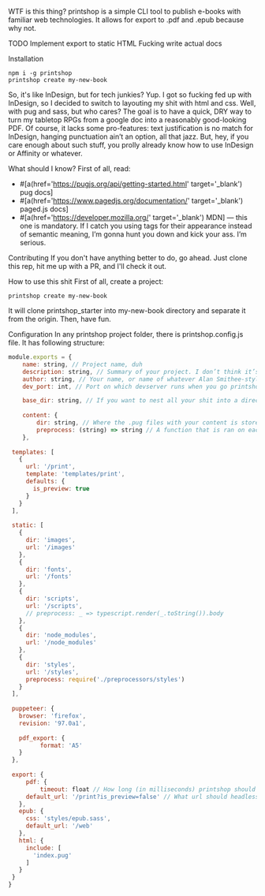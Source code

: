 WTF is this thing?
printshop is a simple CLI tool to publish e-books with familiar web technologies. It allows for export to .pdf and .epub because why not.

TODO
Implement export to static HTML
Fucking write actual docs

Installation
```
npm i -g printshop
printshop create my-new-book
```

So, it's like InDesign, but for tech junkies?
Yup. I got so fucking fed up with InDesign, so I decided to switch to layouting my shit with html and css. Well, with pug and sass, but who cares?
The goal is to have a quick, DRY way to turn my tabletop RPGs from a google doc into a reasonably good-looking PDF.
Of course, it lacks some pro-features: text justification is no match for InDesign, hanging punctuation ain’t an option, all that jazz. But, hey, if you care enough about such stuff, you prolly already know how to use InDesign or Affinity or whatever.

What should I know?
First of all, read:
- #[a(href='https://pugjs.org/api/getting-started.html' target='_blank') pug docs]
- #[a(href='https://www.pagedjs.org/documentation/' target='_blank') paged.js docs]
- #[a(href='https://developer.mozilla.org/' target='_blank') MDN] — this one is mandatory. If I catch you using tags for their appearance instead of semantic meaning, I’m gonna hunt you down and kick your ass. I’m serious.

Contributing
If you don't have anything better to do, go ahead. Just clone this rep, hit me up with a PR, and I'll check it out.

How to use this shit
First of all, create a project:
```
printshop create my-new-book
```

It will clone printshop_starter into my-new-book directory and separate it from the origin. Then, have fun.

Configuration
In any printshop project folder, there is printshop.config.js file. It has following structure:

```js
module.exports = {
	name: string, // Project name, duh
	description: string, // Summary of your project. I don’t think it’s used anywhere for now, tho
	author: string, // Your name, or name of whatever Alan Smithee-style alias you have
	dev_port: int, // Port on which devserver runs when you go printshop serve. Default: 8080

	base_dir: string, // If you want to nest all your shit into a directory, use it as base_dir. Default: '.', which means "your project's root folder"
 
	content: {
		dir: string, // Where the .pug files with your content is stored. The default is, surprisingly, 'content'
		preprocess: (string) => string // A function that is ran on each and every line of your book. 
	},
 
 templates: [
   {
     url: '/print',
     template: 'templates/print',
     defaults: {
       is_preview: true
     }
   }
 ],
 
 static: [
   {
     dir: 'images',
     url: '/images'
   },
   {
     dir: 'fonts',
     url: '/fonts'
   },
   {
     dir: 'scripts',
     url: '/scripts',
     // preprocess: _ => typescript.render(_.toString()).body
   },
   {
     dir: 'node_modules',
     url: '/node_modules'
   },
   {
     dir: 'styles',
     url: '/styles',
     preprocess: require('./preprocessors/styles')
   }
 ],
 
 puppeteer: {
   browser: 'firefox',
   revision: '97.0a1',
 
   pdf_export: {
		 format: 'A5'
   }
 },
 
 export: {
	 pdf: {
		 timeout: float // How long (in milliseconds) printshop should wait before actually exporting the doc into pdf — sometimes shit takes a bit too long to properly render and the resulting pdf is messed up big time. Default: 10000, or 10 seconds
     default_url: '/print?is_preview=false' // What url should headless browser export to pdf. Default: '/print'
   },
   epub: {
     css: 'styles/epub.sass',
     default_url: '/web'
   },
   html: {
     include: [
       'index.pug'
     ]
   }
 }
}
```